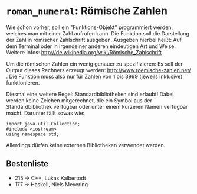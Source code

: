 # `roman_numeral`: Römische Zahlen

Wie schon vorher, soll ein "Funktions-Objekt" programmiert werden, welches man mit einer Zahl aufrufen kann. Die Funktion soll die Darstellung der Zahl in römischer Zahlschrift ausgeben. Ausgeben hierbei heißt: Auf dem Terminal oder in irgendeiner anderen eindeutigen Art und Weise. Weitere Infos: http://de.wikipedia.org/wiki/Römische_Zahlschrift

Um die römischen Zahlen ein wenig genauer zu spezifizieren: Es soll der Output dieses Rechners erzeugt werden: http://www.roemische-zahlen.net/ . Die Funktion muss also nur für Zahlen von 1 bis 3999 (jeweils inklusive) funktionieren.

Diesmal eine weitere Regel: Standardbibliotheken sind erlaubt! Dabei werden keine Zeichen mitgerechnet, die ein Symbol aus der Standardbibliothek verfügbar oder unter einem kürzeren Namen verfügbar macht. Darunter fällt sowas wie:

    import java.util.Collection;
    #include <iostream>
    using namespace std;

Allerdings dürfen keine externen Bibliotheken verwendet werden. 

## Bestenliste
* 215 -> C++, Lukas Kalbertodt
* 177 -> Haskell, Niels Meyering

